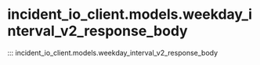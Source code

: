 # incident_io_client.models.weekday_interval_v2_response_body

::: incident_io_client.models.weekday_interval_v2_response_body